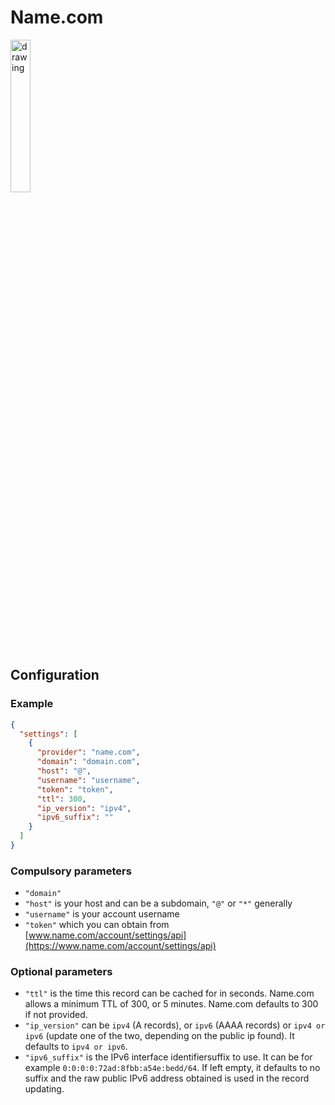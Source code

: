 # Name.com

<img src="../readme/name.svg" alt="drawing" width="25%"/>

## Configuration

### Example

```json
{
  "settings": [
    {
      "provider": "name.com",
      "domain": "domain.com",
      "host": "@",
      "username": "username",
      "token": "token",
      "ttl": 300,
      "ip_version": "ipv4",
      "ipv6_suffix": ""
    }
  ]
}
```

### Compulsory parameters

- `"domain"`
- `"host"` is your host and can be a subdomain, `"@"` or `"*"` generally
- `"username"` is your account username
- `"token"` which you can obtain from [www.name.com/account/settings/api](https://www.name.com/account/settings/api)

### Optional parameters

- `"ttl"` is the time this record can be cached for in seconds. Name.com allows a minimum TTL of 300, or 5 minutes. Name.com defaults to 300 if not provided.
- `"ip_version"` can be `ipv4` (A records), or `ipv6` (AAAA records) or `ipv4 or ipv6` (update one of the two, depending on the public ip found). It defaults to `ipv4 or ipv6`.
- `"ipv6_suffix"` is the IPv6 interface identifiersuffix to use. It can be for example `0:0:0:0:72ad:8fbb:a54e:bedd/64`. If left empty, it defaults to no suffix and the raw public IPv6 address obtained is used in the record updating.
